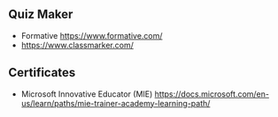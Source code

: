 ## Quiz Maker

- Formative https://www.formative.com/
- https://www.classmarker.com/


## Certificates
- Microsoft Innovative Educator (MIE)  https://docs.microsoft.com/en-us/learn/paths/mie-trainer-academy-learning-path/

